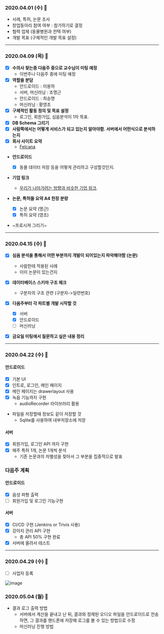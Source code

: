 ### 2020.04.01 (수) 🐶

* 사례, 특허, 논문 조사
* 창업동아리 참여 여부 : 참가하기로 결정
* 협력 업체 (동물병원과 컨텍 여부)
* 개발 목표 (구체적인 개발 목표 설정)

---

### 2020.04.09 (목) 🐶

* [x] __수의사 찾는중 다음주 중으로 교수님이 미팅 예정__
   * 이번주나 다음주 중에 미팅 예정
* [x] __역할을 분담__
   * 안드로이드 : 이용하
   * 서버, 머신러닝 : 조명근
   * 안드로이드 : 최승명
   * 머신러닝 : 황영조
* [x] __구체적인 활동 정의 및 목표 설정__
   * 로그인, 회원가입, 심음분석이 1차 목표. 
* [x] __DB Schema 그리기__
* [x] __사람쪽에서는 어떻게 서비스가 되고 있는지 알아야함. 서버에서 어떤식으로 분석하는지__
* [x] __회사 사이트 요약__
  * [Felcana](https://felcana.com/)

* __안드로이드__
  - [x] 동물 데이터 저장 등을 어떻게 관리하고 구성할것인지.
* __기업 링크__
  * [우리가 나아가려는 방향과 비슷한 기업 링크](https://mypetlife.co.kr/26776/).

* __논문, 특허들 요약 A4 한장 분량__
   * [x] 논문 요약 (명근)
   * [x] 특허 요약 (영조)

* ~프로시져 그리기~

---

### 2020.04.15 (수) 🐶

* [x] __심음 분석을 통해서 어떤 부분까지 개발이 되어있는지 파악해야함 (논문)__
   - 사람한테 적용된 사례
   - 이미 논문이 있는건지

* [x] __데이터베이스 스키마 구조 체크__
   - 구분자의 구조 관련 (구분자->일련번호) 

* [x] __다음주부터 각 파트별 개발 시작할 것__
  * [x] 서버
  * [x] 안드로이드
  * [ ] 머신러닝

* [x] __금요일 미팅에서 질문하고 싶은 내용 정리__

---

### 2020.04.22 (수) 🐶

#### 안드로이드
- [x] 기본 UI
- [x] 인트로, 로그인, 메인 페이지
- [x] 메인 페이지는 drawerlayout 사용
- [x] 녹음 기능까지 구현
  - audioRecorder 라이브러리 활용   
- 파일을 저장할때 정보도 같이 저장할 것
  - Sqlite를 사용하여 내부저장소에 저장
 
#### 서버
- [x] 회원가입, 로그인 API 까지 구현
- [x] 매주 특허 1개, 논문 1개씩 분석
  - 기존 논문과의 차별성을 찾아서 그 부분을 집중적으로 발표
    
### 다음주 계획

#### 안드로이드
- [x] 음성 파형 출력
- [ ] 회원가입 및 로그인 기능구현

#### 서버
- [x] CI/CD 구현 (Jenkins or Trivis 사용)
- [x] 강아지 관리 API 구현
  * 총 API 50% 구현 완료
- [x] 서버에 올려서 테스트

--- 

### 2020.04.29 (수) 🐶
- [ ] 사업자 등록

 ![image](https://user-images.githubusercontent.com/50908416/80555466-4c717a00-8a0b-11ea-86ea-9541de81f0f1.png)
 
### 2020.05.04 (월) 🐶
- 결과 로그 출력 방법
  - 서버에서 계산을 끝내고 난 뒤, 결과와 정제된 오디오 파일을 안드로이드로 전송하면, 그 결과를 핸드폰에 저장해 로그를 볼 수 있는 방법으로 수정
  - 머신러닝 진행 방법 

